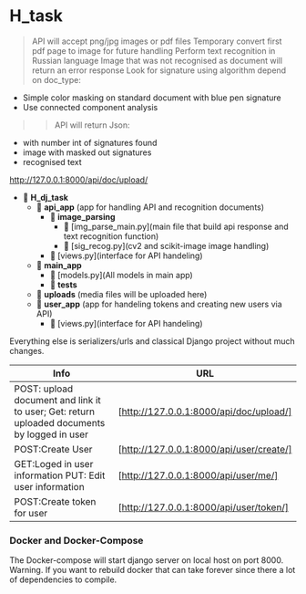 # H_task
> API will accept png/jpg images or pdf files
> Temporary convert first pdf page to image for future handling
> Perform text recognition in Russian language
> Image that was not recognised as document will return an error response
> Look for signature using algorithm depend on doc_type:
- Simple color masking on standard document with blue pen signature
- Use connected component analysis

>> API will return Json:
- with number int of signatures found
- image with masked out signatures
- recognised text

http://127.0.0.1:8000/api/doc/upload/

- 📂 __H\_dj\_task__
   - 📂 __api\_app__ (app for handling API and recognition documents)
     - 📂 __image\_parsing__
       - 📄 [img\_parse\_main.py](main file that build api response and text recognition function)
       - 📄 [sig\_recog.py](cv2 and scikit-image image handling)
     - 📄 [views.py](interface for API handeling)
   - 📂 __main\_app__ 
     - 📄 [models.py](All models in main app)
     - 📂 __tests__ 
   - 📂 __uploads__ (media files will be uploaded here)
   - 📂 __user\_app__ (app for handeling tokens and creating new users via API)
     - 📄 [views.py](interface for API handeling)

Everything else is serializers/urls and classical Django project without much changes.

|Info  | URL |
| ------ | ------ |
| POST: upload document and link it to user; Get: return uploaded documents by logged in user | [http://127.0.0.1:8000/api/doc/upload/] |
| POST:Create User | [http://127.0.0.1:8000/api/user/create/] |
| GET:Loged in user information  PUT: Edit user information | [http://127.0.0.1:8000/api/user/me/]
| POST:Create token for user | [http://127.0.0.1:8000/api/user/token/] |

### Docker and Docker-Compose

The Docker-compose will start django server on local host on port 8000. 
Warning.  If you want to rebuild docker that can take forever since there a lot of dependencies to compile.
